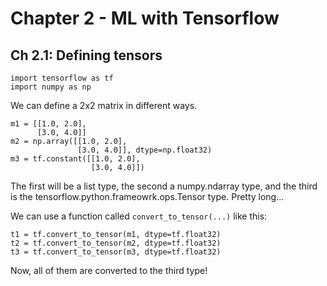 # Chapter 2 - ML with Tensorflow

## Ch 2.1: Defining tensors

```
import tensorflow as tf
import numpy as np
```

We can define a 2x2 matrix in different ways.

```
m1 = [[1.0, 2.0],
	  [3.0, 4.0]]
m2 = np.array([[1.0, 2.0],
			   [3.0, 4.0]], dtype=np.float32)
m3 = tf.constant([[1.0, 2.0],
	  			  [3.0, 4.0]])
```

The first will be a list type, the second a numpy.ndarray type, and the third is the tensorflow.python.frameowrk.ops.Tensor type. Pretty long...

We can use a function called `convert_to_tensor(...)` like this:

```
t1 = tf.convert_to_tensor(m1, dtype=tf.float32)
t2 = tf.convert_to_tensor(m2, dtype=tf.float32)
t3 = tf.convert_to_tensor(m3, dtype=tf.float32)
```

Now, all of them are converted to the third type!